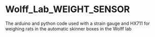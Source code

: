 # Wolff_Lab_WEIGHT_SENSOR
The arduino and python code used with a strain gauge and HX711 for weighing rats in the automatic skinner boxes in the Wolff lab
